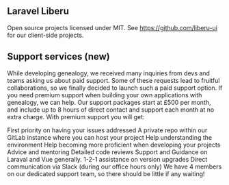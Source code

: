 ## Laravel Liberu
Open source projects licensed under MIT. See https://github.com/liberu-ui for our client-side projects.
## Support services (new)  
While developing genealogy, we received many inquiries from devs and teams asking us about paid support. Some of these requests lead to fruitful collaborations, so we finally decided to launch such a paid support option.
If you need premium support when building your own applications with genealogy, we can help. Our support packages start at £500 per month, and include up to 8 hours of direct contact and support each month at no extra charge.
With premium support you will get:

First priority on having your issues addressed
A private repo within our GitLab instance where you can host your project
Help understanding the environment
Help becoming more proficient when developing your projects
Advice and mentoring
Detailed code reviews
Support and Guidance on Laraval and Vue generally. 
1-2-1 assistance on version upgrades
Direct communication via Slack (during our office hours only)
We have 4 members on our dedicated support team, so there should be little if any waiting!
